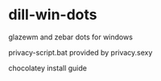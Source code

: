 # dill-win-dots
glazewm and zebar dots for windows

privacy-script.bat provided by privacy.sexy

chocolatey install guide

